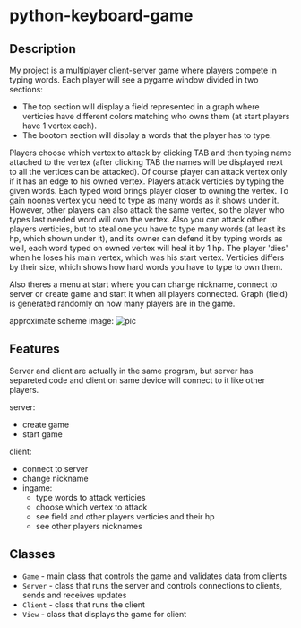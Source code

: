 # python-keyboard-game

## Description

My project is a multiplayer client-server game where players compete in typing words. Each player will see a pygame window divided in two sections:
- The top section will display a field represented in a graph where verticies have different colors matching who owns them (at start players have 1 vertex each).
- The bootom section will display a words that the player has to type.


Players choose which vertex to attack by clicking TAB and then typing name attached to the vertex (after clicking TAB the names will be displayed next to  all the vertices can be attacked). Of course player can attack vertex only if it has an edge to his owned vertex.
Players attack verticies by typing the given words. Each typed word brings player closer to owning the vertex. To gain noones vertex you need to type as many words as it shows under it. However, other players can also attack the same vertex, so the player who types last needed word will own the vertex. Also you can attack other players verticies, but to steal one you have to type many words (at least its hp, which shown under it), and its owner can defend it by typing words as well, each word typed on owned vertex will heal it by 1 hp.
The player 'dies' when he loses his main vertex, which was his start vertex.
Verticies differs by their size, which shows how hard words you have to type to own them.

Also theres a menu at start where you can change nickname, connect to server or create game and start it when all players connected. Graph (field) is generated randomly on how many players are in the game.

approximate scheme image:
![pic](https://github.com/Qoip/python-keyboard-game/assets/110194047/41e84037-210d-48cb-bbec-333abc1b8027)

## Features

Server and client are actually in the same program, but server has separeted code and client on same device will connect to it like other players.

server:
- create game
- start game

client:
- connect to server
- change nickname
- ingame:
  - type words to attack verticies
  - choose which vertex to attack
  - see field and other players verticies and their hp
  - see other players nicknames

## Classes

- `Game` - main class that controls the game and validates data from clients
- `Server` - class that runs the server and controls connections to clients, sends and receives updates
- `Client` - class that runs the client
- `View` - class that displays the game for client
